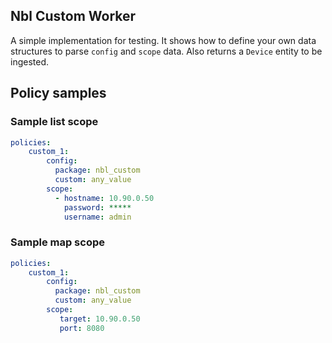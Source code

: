 ## Nbl Custom Worker
A simple implementation for testing. It shows how to define your own data structures to parse `config` and `scope` data. Also returns a `Device` entity to be ingested.


## Policy samples

### Sample list scope
``` yaml
policies:
    custom_1:
        config:
          package: nbl_custom
          custom: any_value
        scope:
          - hostname: 10.90.0.50
            password: *****
            username: admin
```

### Sample map scope
``` yaml
policies:
    custom_1:
        config:
          package: nbl_custom
          custom: any_value
        scope:
           target: 10.90.0.50
           port: 8080
```